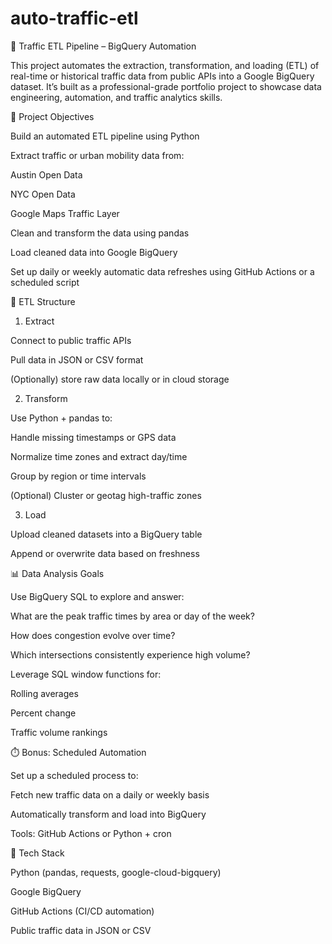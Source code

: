 # auto-traffic-etl

🚦 Traffic ETL Pipeline – BigQuery Automation

This project automates the extraction, transformation, and loading (ETL) of real-time or historical traffic data from public APIs into a Google BigQuery dataset. It’s built as a professional-grade portfolio project to showcase data engineering, automation, and traffic analytics skills.

🎯 Project Objectives

Build an automated ETL pipeline using Python

Extract traffic or urban mobility data from:

Austin Open Data

NYC Open Data

Google Maps Traffic Layer

Clean and transform the data using pandas

Load cleaned data into Google BigQuery

Set up daily or weekly automatic data refreshes using GitHub Actions or a scheduled script

🔁 ETL Structure

1. Extract

Connect to public traffic APIs

Pull data in JSON or CSV format

(Optionally) store raw data locally or in cloud storage

2. Transform

Use Python + pandas to:

Handle missing timestamps or GPS data

Normalize time zones and extract day/time

Group by region or time intervals

(Optional) Cluster or geotag high-traffic zones

3. Load

Upload cleaned datasets into a BigQuery table

Append or overwrite data based on freshness

📊 Data Analysis Goals

Use BigQuery SQL to explore and answer:

What are the peak traffic times by area or day of the week?

How does congestion evolve over time?

Which intersections consistently experience high volume?

Leverage SQL window functions for:

Rolling averages

Percent change

Traffic volume rankings

⏱️ Bonus: Scheduled Automation

Set up a scheduled process to:

Fetch new traffic data on a daily or weekly basis

Automatically transform and load into BigQuery

Tools: GitHub Actions or Python + cron

🧰 Tech Stack

Python (pandas, requests, google-cloud-bigquery)

Google BigQuery

GitHub Actions (CI/CD automation)

Public traffic data in JSON or CSV
